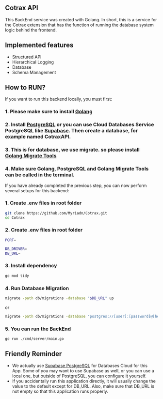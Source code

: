 ## Cotrax API

This BackEnd service was created with Golang. In short, this is a service for the Cotrax extension that has the function of running the database system logic behind the frontend.

## Implemented features

- Structured API
- Hierarchical Logging
- Database
- Schema Management

## How to RUN?

If you want to run this backend locally, you must first:

### 1. Please make sure to install [Golang](https://go.dev/doc/install)

### 2. Install [PostgreSQL](https://www.postgresql.org/) or you can use Cloud Databases Service PostgreSQL like [Supabase](https://supabase.com/). Then create a database, for example named CotraxAPI.

### 3. This is for database, we use migrate. so please install [Golang Migrate Tools](https://github.com/golang-migrate/migrate/releases)

### 4. Make sure Golang, PostgreSQL and Golang Migrate Tools can be called in the terminal.

If you have already completed the previous step, you can now perform several setups for this backend:

### 1. Create .env files in root folder

```sh
git clone https://github.com/Myriadn/Cotrax.git
cd Cotrax
```

### 2. Create .env files in root folder

```sh
PORT=

DB_DRIVER=
DB_URL=
```

### 3. Install dependency

```sh
go mod tidy
```

### 4. Run Database Migration

```sh
migrate -path db/migrations -database "$DB_URL" up
```

or

```sh
migrate -path db/migrations -database "postgres://[user]:[password]@[host]:[port]/[database_name]" up
```

### 5. You can run the BackEnd

```sh
go run ./cmd/server/main.go
```

## Friendly Reminder

- We actually use [Supabase PostgreSQL](https://supabase.com/) for Databases Cloud for this App. Some of you may want to use Supabase as well, or you can use a local one, but outside of PostgreSQL, you can configure it yourself.
- If you accidentally run this application directly, it will usually change the value to the default except for DB_URL. Also, make sure that DB_URL is not empty so that this application runs properly.
